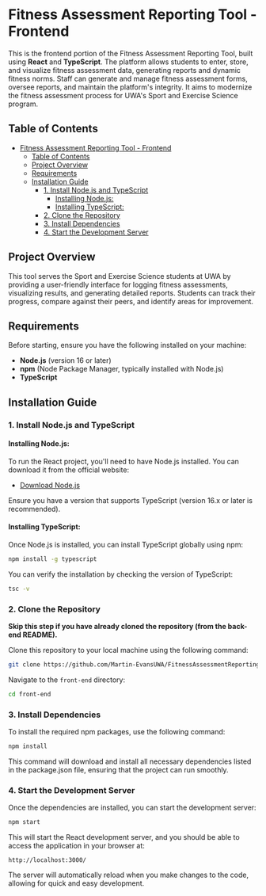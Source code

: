 # Fitness Assessment Reporting Tool - Frontend

This is the frontend portion of the Fitness Assessment Reporting Tool, built using **React** and **TypeScript**. The platform allows students to enter, store, and visualize fitness assessment data, generating reports and dynamic fitness norms. Staff can generate and manage fitness assessment forms, oversee reports, and maintain the platform's integrity. It aims to modernize the fitness assessment process for UWA's Sport and Exercise Science program.

## Table of Contents

-   [Fitness Assessment Reporting Tool - Frontend](#fitness-assessment-reporting-tool---frontend)
    -   [Table of Contents](#table-of-contents)
    -   [Project Overview](#project-overview)
    -   [Requirements](#requirements)
    -   [Installation Guide](#installation-guide)
        -   [1. Install Node.js and TypeScript](#1-install-nodejs-and-typescript)
            -   [Installing Node.js:](#installing-nodejs)
            -   [Installing TypeScript:](#installing-typescript)
        -   [2. Clone the Repository](#2-clone-the-repository)
        -   [3. Install Dependencies](#3-install-dependencies)
        -   [4. Start the Development Server](#4-start-the-development-server)

## Project Overview

This tool serves the Sport and Exercise Science students at UWA by providing a user-friendly interface for logging fitness assessments, visualizing results, and generating detailed reports. Students can track their progress, compare against their peers, and identify areas for improvement.

## Requirements

Before starting, ensure you have the following installed on your machine:

-   **Node.js** (version 16 or later)
-   **npm** (Node Package Manager, typically installed with Node.js)
-   **TypeScript**

## Installation Guide

### 1. Install Node.js and TypeScript

#### Installing Node.js:

To run the React project, you'll need to have Node.js installed. You can download it from the official website:

-   [Download Node.js](https://nodejs.org/en)

Ensure you have a version that supports TypeScript (version 16.x or later is recommended).

#### Installing TypeScript:

Once Node.js is installed, you can install TypeScript globally using npm:

```bash
npm install -g typescript

```

You can verify the installation by checking the version of TypeScript:

```bash
tsc -v
```

### 2. Clone the Repository

**Skip this step if you have already cloned the repository (from the back-end README).**

Clone this repository to your local machine using the following command:

```bash
git clone https://github.com/Martin-EvansUWA/FitnessAssessmentReportingTool.git
```

Navigate to the `front-end` directory:

```bash
cd front-end
```

### 3. Install Dependencies

To install the required npm packages, use the following command:

```bash
npm install
```

This command will download and install all necessary dependencies listed in the package.json file, ensuring that the project can run smoothly.

### 4. Start the Development Server

Once the dependencies are installed, you can start the development server:

```bash
npm start
```

This will start the React development server, and you should be able to access the application in your browser at:

```
http://localhost:3000/
```

The server will automatically reload when you make changes to the code, allowing for quick and easy development.
